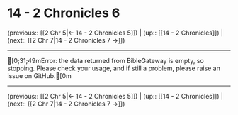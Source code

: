 # 14 - 2 Chronicles 6

(previous:: [[2 Chr 5|← 14 - 2 Chronicles 5]]) | (up:: [[14 - 2 Chronicles]]) | (next:: [[2 Chr 7|14 - 2 Chronicles 7 →]])

***
[0;31;49mError: the data returned from BibleGateway is empty, so stopping. Please check your usage, and if still a problem, please raise an issue on GitHub.[0m

***

(previous:: [[2 Chr 5|← 14 - 2 Chronicles 5]]) | (up:: [[14 - 2 Chronicles]]) | (next:: [[2 Chr 7|14 - 2 Chronicles 7 →]])

